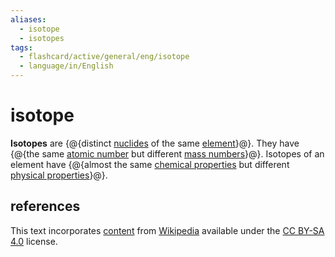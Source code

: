 ```yaml
---
aliases:
  - isotope
  - isotopes
tags:
  - flashcard/active/general/eng/isotope
  - language/in/English
---
```


# isotope

__Isotopes__ are {@{distinct [nuclides](nuclide.md) of the same [element](chemical%20element.md)}@}. They have {@{the same [atomic number](atomic%20number.md) but different [mass numbers](mass%20number.md)}@}. Isotopes of an element have {@{almost the same [chemical properties](chemical%20property.md) but different [physical properties](physical%20property.md)}@}. <!--SR:!2025-11-25,617,270!2027-09-16,1264,350!2025-01-09,247,250-->

## references

This text incorporates [content](https://en.wikipedia.org/wiki/isotope) from [Wikipedia](Wikipedia.md) available under the [CC BY-SA 4.0](https://creativecommons.org/licenses/by-sa/4.0/) license.
